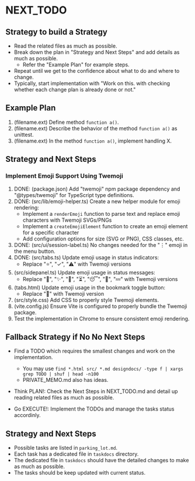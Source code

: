 # NEXT_TODO

## Strategy to build a Strategy

- Read the related files as much as possible.
- Break down the plan in "Strategy and Next Steps" and add details as much as possible.
  - Refer the "Example Plan" for example steps.
- Repeat until we get to the confidence about what to do and where to change.
- Typically, start implementation with "Work on this. with checking whether each change plan is already done or not."

## Example Plan

1. (filename.ext) Define method `function a()`.
2. (filename.ext) Describe the behavior of the method `function a()` as unittest.
3. (filename.ext) In the method `function a()`, implement handling X.

## Strategy and Next Steps

### Implement Emoji Support Using Twemoji

1. DONE: (package.json) Add "twemoji" npm package dependency and "@types/twemoji" for TypeScript type definitions.
2. DONE: (src/lib/emoji-helper.ts) Create a new helper module for emoji rendering:
   - Implement a `renderEmoji` function to parse text and replace emoji characters with Twemoji SVGs/PNGs
   - Implement a `createEmojiElement` function to create an emoji element for a specific character
   - Add configuration options for size (SVG or PNG), CSS classes, etc.
3. DONE: (src/ui/session-label.ts) No changes needed for the "⋮" emoji in the menu button.
4. DONE: (src/tabs.ts) Update emoji usage in status indicators:
   - Replace "⭐", "✓", "⚠️" with Twemoji versions
5. (src/sidepanel.ts) Update emoji usage in status messages:
   - Replace "🚀", "✨", "🤔", "⏳", "😴", "🚫", "💤" with Twemoji versions
6. (tabs.html) Update emoji usage in the bookmark toggle button:
   - Replace "🔖" with Twemoji version
7. (src/style.css) Add CSS to properly style Twemoji elements.
8. (vite.config.js) Ensure Vite is configured to properly bundle the Twemoji package.
9. Test the implementation in Chrome to ensure consistent emoji rendering.

## Fallback Strategy if No No Next Steps

- Find a TODO which requires the smallest changes and work on the implementation.
  - You may use `find *.html src/ *.md designdocs/ -type f | xargs grep TODO | shuf | head -n100`
  - PRIVATE_MEMO.md also has ideas.

- Think PLAN!: Check the Next Steps in NEXT_TODO.md and detail up reading related files as much as possible.
- Go EXECUTE!: Implement the TODOs and manage the tasks status accordinly.

## Strategy and Next Steps

- Possible tasks are listed in `parking_lot.md`.
- Each task has a dedicated file in `taskdocs` directory.
- The dedicated file in `taskdocs` should have the detailed changes to make as much as possible.
- The tasks should be keep updated with current status.
